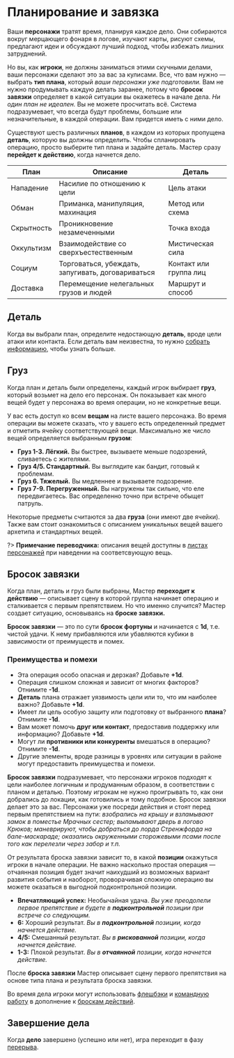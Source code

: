 # Планирование и завязка

Ваши **персонажи** тратят время, планируя каждое дело. Они собираются вокруг мерцающего фонаря в логове, изучают карты, рисуют схемы, предлагают идеи и обсуждают лучший подход, чтобы избежать лишних затруднений.

Но вы, как **игроки**, не должны заниматься этими скучными делами, ваши персонажи сделают это за вас за кулисами. Все, что вам нужно — выбрать **тип плана**, который _ваши персонажи уже подготовили._ Вам не нужно продумывать каждую делать заранее, потому что **бросок завязки** определяет в какой ситуации вы окажетесь в начале дела. _Ни один план не идеален._ Вы не можете просчитать всё. Система подразумевает, что всегда будут проблемы, большие или незначительные, в каждой операции. Вам придется иметь с ними дело.

Существуют шесть различных **планов**, в каждом из которых пропущена **деталь**, которую вы должны определить. Чтобы спланировать операцию, просто выберите тип плана и задайте деталь. Мастер сразу **перейдет к действию**, когда начнется дело.

| План | Описание | Деталь
|-|-|-|
| Нападение   |  Насилие по отношению к цели | Цель атаки  
| Обман   |  Приманка, манипуляция, махинация |  Метод или схема
| Скрытность   | Проникновение незамеченными  | Точка входа   
| Оккультизм   | Взаимодействие со сверхъестественным  |  Мистическая сила
| Социум   |  Торговаться, убеждать, запугивать, договариваться | Контакт или группа лиц
| Доставка   | Перемещение нелегальных грузов и людей  | Маршрут и способ  

## Деталь

Когда вы выбрали план, определите недостающую **деталь**, вроде цели атаки или контакта. Если деталь вам неизвестна, то нужно [собрать информацию](gathering-information), чтобы узнать больше.

## Груз

Когда план и деталь были определены, каждый игрок выбирает **груз**, который возьмет на дело его персонаж. Он показывает как много вещей будет у персонажа во время операции, но не конкретные вещи.

У вас есть доступ ко всем **вещам** на листе вашего персонажа. Во время операции вы можете сказать, что у вашего есть определенный предмет и отметить ячейку соответствующей вещи. Максимально же число вещей определяется выбранным **грузом**:

- **Груз 1-3. Лёгкий.** Вы быстрее, вызываете меньше подозрений, сливаетесь с жителями.
- **Груз 4/5. Стандартный.** Вы выглядите как бандит, готовый к проблемам.
- **Груз 6. Тяжелый.** Вы медленнее и вызываете подозрение.
- **Груз 7-9. Перегруженный.** Вы нагружены так сильно, что еле передвигаетесь. Вас определенно точно при встрече обыщет патруль.

Некоторые предметы считаются за два **груза** (они имеют две ячейки). Также вам стоит ознакомиться с описанием уникальных вещей вашего архетипа и стандартных вещей.

?> **Примечание переводчика:** описания вещей доступны в [листах персонажей]((https://bitly.com/blades-ru)) при наведении на соответсвующую вещь.

## Бросок завязки

Когда план, деталь и груз были выбраны, Мастер **переходит к действию** — описывает сцену в которой группа начинает операцию и сталкивается с первым препятствием. Но что именно случится? Мастер создает ситуацию, основываясь на **броске завязки.**

**Бросок завязки** — это по сути **бросок фортуны** и начинается с **1d**, т.е. чистой удачи. К нему прибавляются или убавляются кубики в зависимости от преимуществ и помех.

### Преимущества и помехи

- Эта операция особо опасная и дерзкая? Добавьте **+1d**.
- Операция слишком сложная и зависит от многих факторов? Отнимите **-1d**.
- **Деталь** плана отражает уязвимость цели или то, что им наиболее важно? Добавьте **+1d**.
- Имеет ли цель особую защиту или подготовку от выбранного **плана**? Отнимите **-1d**.
- Вам может помочь **друг или контакт**, предоставив поддержку или информацию? Добавьте **+1d**.
- Могут ли **противники или конкуренты** вмешаться в операцию? Отнимите **-1d**.
- Другие элементы, вроде разницы в уровнях или ситуации в районе могут предоставить преимущества и помехи.

**Бросок завязки** подразумевает, что персонажи игроков подходят к цели наиболее логичным и продуманным образом, в соответствии с планом и деталью. Поэтому игрокам не нужно проигрывать то, как они добрались до локации, как готовились и тому подобное. Бросок завязки делает это за вас. Персонажи уже посреди действия и стоят перед первым препятствием на пути: _взобрались на крышу и взламывают замок в поместье Мрачных сестер; выламывают дверь в логово Крюков; маневрируют, чтобы добраться до лорда Стренжфорда на бале-маскараде; оказались окруженными сторожевыми псами после того как перелезли через забор и т.п._

От результата броска завязки зависит то, в какой **позиции** окажуться игроки в начале операции. Не важно насколько простая операция — отчаянная позиция будет значит наихудший из возможных вариант развития события и наоборот, проворачивая сложную операцию вы можете оказаться в выгодной подконтрольной позиции.

- **Впечатляющий успех:** Необычайная удача. _Вы уже преодолели первое препятствие и будете в **подконтрольной** позиции при встрече со следующим._
- **6:** Хороший результат. _Вы в **подконтрольной** позиции, когда начнется действие._
- **4/5:** Смешанный результат. _Вы в **рискованной** позиции, когда начнется действие._
- **1-3:** Плохой результат.  _Вы в **отчаянной** позиции, когда начнется действие._

После **броска завязки** Мастер описывает сцену первого препятствия на основе типа плана и результата броска завязки.

Во время дела игроки могут использовать [флешбэки](flashbacks) и [командную работу](teamwork) в дополнение к [броскам действий](action-roll).

## Завершение дела

Когда **дело** завершено (успешно или нет), игра переходит в фазу [перерыва](downtime).
